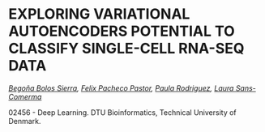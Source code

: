# EXPLORING VARIATIONAL AUTOENCODERS POTENTIAL TO CLASSIFY SINGLE-CELL RNA-SEQ DATA

*[Begoña Bolos Sierra](mailto:193036@student.dtu.dk), [Felix Pacheco Pastor](mailto:fepac@biosustain.dtu.dk), [Paula Rodriguez](s192448@student.dtu.dk), [Laura Sans-Comerma](mailto:laurasansc@gmail.com)*

02456 - Deep Learning. DTU Bioinformatics, Technical University of Denmark. 
